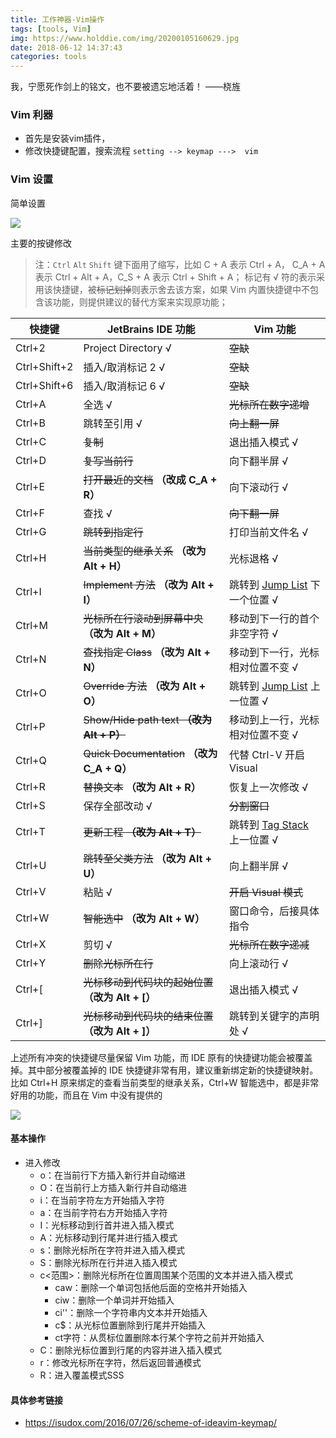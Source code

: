 ```yaml
---
title: 工作神器-Vim操作
tags: [tools, Vim]
img: https://www.holddie.com/img/20200105160629.jpg
date: 2018-06-12 14:37:43
categories: tools
---
```


我，宁愿死作剑上的铭文，也不要被遗忘地活着！										——桡旌



### Vim 利器

- 首先是安装vim插件，
- 修改快捷键配置，搜索流程  `setting --> keymap --->  vim`

### Vim 设置

简单设置

![](https://www.holddie.com/img/20200105160649.png)

主要的按键修改

> 注：`Ctrl` `Alt` `Shift` 键下面用了缩写，比如 C + A 表示 Ctrl + A， C_A + A 表示 Ctrl + Alt + A，C_S + A 表示 Ctrl + Shift + A；
> 标记有 √ 符的表示采用该快捷键，被~~标记划掉~~则表示舍去该方案，如果 Vim 内置快捷键中不包含该功能，则提供建议的替代方案来实现原功能；

| 快捷键       | JetBrains IDE 功能                                  | Vim 功能                                                     |
| ------------ | --------------------------------------------------- | ------------------------------------------------------------ |
| Ctrl+2       | Project Directory √                                 | ~~空缺~~                                                     |
| Ctrl+Shift+2 | 插入/取消标记 2 √                                   | ~~空缺~~                                                     |
| Ctrl+Shift+6 | 插入/取消标记 6 √                                   | ~~空缺~~                                                     |
| Ctrl+A       | 全选 √                                              | ~~光标所在数字递增~~                                         |
| Ctrl+B       | 跳转至引用 √                                        | ~~向上翻一屏~~                                               |
| Ctrl+C       | ~~复制~~                                            | 退出插入模式 √                                               |
| Ctrl+D       | ~~复写当前行~~                                      | 向下翻半屏 √                                                 |
| Ctrl+E       | ~~打开最近的文档~~ **（改成 C_A + R）**             | 向下滚动行 √                                                 |
| Ctrl+F       | 查找 √                                              | ~~向下翻一屏~~                                               |
| Ctrl+G       | ~~跳转到指定行~~                                    | 打印当前文件名 √                                             |
| Ctrl+H       | ~~当前类型的继承关系~~ **（改为 Alt + H）**         | 光标退格 √                                                   |
| Ctrl+I       | ~~Implement 方法~~ **（改为 Alt + I）**             | 跳转到 [Jump List](http://vim.wikia.com/wiki/Jumping_to_previously_visited_locations) 下一个位置 √ |
| Ctrl+M       | ~~光标所在行滚动到屏幕中央~~ **（改为 Alt + M）**   | 移动到下一行的首个非空字符 √                                 |
| Ctrl+N       | ~~查找指定 Class~~ **（改为 Alt + N）**             | 移动到下一行，光标相对位置不变 √                             |
| Ctrl+O       | ~~Override 方法~~ **（改为 Alt + O）**              | 跳转到 [Jump List](http://vim.wikia.com/wiki/Jumping_to_previously_visited_locations) 上一位置 √ |
| Ctrl+P       | ~~Show/Hide path text **（改为 Alt + P）**~~        | 移动到上一行，光标相对位置不变 √                             |
| Ctrl+Q       | ~~Quick Documentation~~ **（改为 C_A + Q）**        | 代替 Ctrl-V 开启 Visual                                      |
| Ctrl+R       | ~~替换文本~~ **（改为 Alt + R）**                   | 恢复上一次修改 √                                             |
| Ctrl+S       | 保存全部改动 √                                      | ~~分割窗口~~                                                 |
| Ctrl+T       | ~~更新工程 **（改为 Alt + T）**~~                   | 跳转到 [Tag Stack](http://vim.wikia.com/wiki/Browsing_programs_with_tags) 上一位置 √ |
| Ctrl+U       | ~~跳转至父类方法~~ **（改为 Alt + U）**             | 向上翻半屏 √                                                 |
| Ctrl+V       | 粘贴 √                                              | ~~开启 Visual 模式~~                                         |
| Ctrl+W       | ~~智能选中~~ **（改为 Alt + W）**                   | 窗口命令，后接具体指令                                       |
| Ctrl+X       | 剪切 √                                              | ~~光标所在数字递减~~                                         |
| Ctrl+Y       | ~~删除光标所在行~~                                  | 向上滚动行 √                                                 |
| Ctrl+[       | ~~光标移动到代码块的起始位置~~ **（改为 Alt + [）** | 退出插入模式 √                                               |
| Ctrl+]       | ~~光标移动到代码块的结束位置~~ **（改为 Alt + ]）** | 跳转到关键字的声明处 √                                       |

上述所有冲突的快捷键尽量保留 Vim 功能，而 IDE 原有的快捷键功能会被覆盖掉。其中部分被覆盖掉的 IDE 快捷键非常有用，建议重新绑定新的快捷键映射。比如 Ctrl+H 原来绑定的查看当前类型的继承关系，Ctrl+W 智能选中，都是非常好用的功能，而且在 Vim 中没有提供的

![](https://www.holddie.com/img/20200105160727.jpg)

#### 基本操作

- 进入修改
  - o：在当前行下方插入新行并自动缩进
  - O：在当前行上方插入新行并自动缩进
  - i：在当前字符左方开始插入字符
  - a：在当前字符右方开始插入字符
  - I：光标移动到行首并进入插入模式
  - A：光标移动到行尾并进行插入模式
  - s：删除光标所在字符并进入插入模式
  - S：删除光标所在行并进入插入模式
  - c<范围>：删除光标所在位置周围某个范围的文本并进入插入模式
    - caw：删除一个单词包括他后面的空格并开始插入
    - ciw：删除一个单词并开始插入
    - ci''：删除一个字符串内文本并开始插入
    - c$：从光标位置删除到行尾并开始插入
    - ct字符：从贯标位置删除本行某个字符之前并开始插入
  - C：删除光标位置到行尾的内容并进入插入模式
  - r：修改光标所在字符，然后返回普通模式
  - R：进入覆盖模式SSS

#### 具体参考链接

- https://isudox.com/2016/07/26/scheme-of-ideavim-keymap/